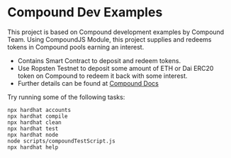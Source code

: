 # Compound Dev Examples

This project is based on Compound development examples by Compound Team. Using CompoundJS Module, this project supplies and redeems tokens in Compound pools earning an interest.
- Contains Smart Contract to deposit and redeem tokens. 
- Use Ropsten Testnet to deposit some amount of ETH or Dai ERC20 token on Compound to redeem it back with some interest.
- Further details can be found at [Compound Docs](https://medium.com/compound-finance/supplying-assets-to-the-compound-protocol-ec2cf5df5aa)

Try running some of the following tasks:

```shell
npx hardhat accounts
npx hardhat compile
npx hardhat clean
npx hardhat test
npx hardhat node
node scripts/compoundTestScript.js
npx hardhat help
```
